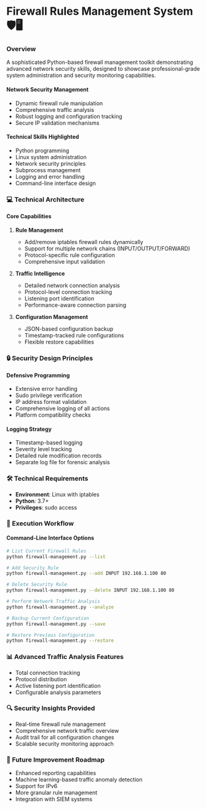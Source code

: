 # Firewall Rules Management System 🛡️🖥️

### Overview
A sophisticated Python-based firewall management toolkit demonstrating advanced network security skills, designed to showcase professional-grade system administration and security monitoring capabilities.

#### Network Security Management
- Dynamic firewall rule manipulation
- Comprehensive traffic analysis
- Robust logging and configuration tracking
- Secure IP validation mechanisms

#### Technical Skills Highlighted
- Python programming
- Linux system administration
- Network security principles
- Subprocess management
- Logging and error handling
- Command-line interface design

### 💻 Technical Architecture
#### Core Capabilities
1. **Rule Management**
   - Add/remove iptables firewall rules dynamically
   - Support for multiple network chains (INPUT/OUTPUT/FORWARD)
   - Protocol-specific rule configuration
   - Comprehensive input validation

2. **Traffic Intelligence**
   - Detailed network connection analysis
   - Protocol-level connection tracking
   - Listening port identification
   - Performance-aware connection parsing

3. **Configuration Management**
   - JSON-based configuration backup
   - Timestamp-tracked rule configurations
   - Flexible restore capabilities

### 🔒 Security Design Principles

#### Defensive Programming
- Extensive error handling
- Sudo privilege verification
- IP address format validation
- Comprehensive logging of all actions
- Platform compatibility checks

#### Logging Strategy
- Timestamp-based logging
- Severity level tracking
- Detailed rule modification records
- Separate log file for forensic analysis

### 🛠️ Technical Requirements
- **Environment**: Linux with iptables
- **Python**: 3.7+
- **Privileges**: sudo access

### 🚦 Execution Workflow

#### Command-Line Interface Options
```bash
# List Current Firewall Rules
python firewall-management.py --list

# Add Security Rule
python firewall-management.py --add INPUT 192.168.1.100 80

# Delete Security Rule
python firewall-management.py --delete INPUT 192.168.1.100 80

# Perform Network Traffic Analysis
python firewall-management.py --analyze

# Backup Current Configuration
python firewall-management.py --save

# Restore Previous Configuration
python firewall-management.py --restore
```

### 📊 Advanced Traffic Analysis Features
- Total connection tracking
- Protocol distribution
- Active listening port identification
- Configurable analysis parameters

### 🔍 Security Insights Provided
- Real-time firewall rule management
- Comprehensive network traffic overview
- Audit trail for all configuration changes
- Scalable security monitoring approach

### 🔬 Future Improvement Roadmap
- Enhanced reporting capabilities
- Machine learning-based traffic anomaly detection
- Support for IPv6
- More granular rule management
- Integration with SIEM systems
